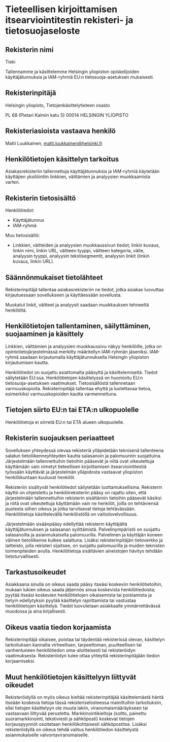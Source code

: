 # Tieteellisen kirjoittamisen itsearviointitestin rekisteri- ja tietosuojaseloste

## Rekisterin nimi

Tieki

Tallennamme ja käsittelemme Helsingin yliopiston opiskelijoiden käyttäjätunnuksia ja IAM-ryhmiä EU:n tietosuoja-asetuksen mukaisesti.

## Rekisterinpitäjä

Helsingin yliopisto, Tietojenkäsittelytieteen osasto

PL 68 (Pietari Kalmin katu 5)
00014 HELSINGIN YLIOPISTO

## Rekisteriasioista vastaava henkilö

Matti Luukkainen, matti.luukkainen@helsinki.fi

## Henkilötietojen käsittelyn tarkoitus

Asiakasrekisteriin tallennettuja käyttäjätunnuksia ja IAM-ryhmiä käytetään käyttäjien yksilöintiin linkkien, väittämien ja analyysien muokkaamista varten.

## Rekisterin tietosisältö

Henkilötiedot:

* Käyttäjätunnus
* IAM-ryhmä

Muu tietosisältö:

* Linkkien, väitteiden ja analyysien muokkaussivun tiedot; linkin kuvaus, linkin nimi, linkin URL, väitteen tyyppi, väitteen kategoria, väite, analyysin tyyppi, analyysin tekstisegmentit, analyysin linkit (linkin kuvaus, linkin URL).

## Säännönmukaiset tietolähteet

Rekisterinpitäjä tallentaa asiakasrekisteriin ne tiedot, jotka asiakas luovuttaa kirjautuessaan sovellukseen ja käyttäessään sovellusta.

Muokatut linkit, väitteet ja analyysit saadaan muokkauksen tehneeltä henkilöltä.

## Henkilötietojen tallentaminen, säilyttäminen, suojaaminen ja käsittely

Linkkien, väittämien ja analyysien muokkaussivu näkyy henkilöille, jotka on opintotietojärjestelmässä merkitty määritellyn IAM-ryhmän jäseniksi. IAM-ryhmä saadaan kirjautumalla käyttäjätunnuksella Helsingin yliopiston kirjautumisen kautta.

Henkilötiedot on suojattu asiattomalta pääsyltä ja käsittelemiseltä. Tiedot säilytetään EU:ssa. Henkilötietojen käsittelyssä on huomioitu EU:n tietosuoja-asetuksen vaatimukset. Tietosisällöstä tallennetaan varmuuskopioita. Rekisterinpitäjä tallentaa ehyttä ja luotettavaa tietoa, esimerkiksi varmuuskopioiden kautta varmennettuna.

## Tietojen siirto EU:n tai ETA:n ulkopuolelle

Henkilötietoja ei siirretä EU:n tai ETA alueen ulkopuolelle.

## Rekisterin suojauksen periaatteet

Sovelluksen yhteydessä olevaa rekisteriä ylläpidetään teknisenä tallenteena salatun tietoliikenneyhteyden kautta salasanoin ja palomuurein suojattuina.
Järjestelmään tallennettuihin tietoihin pääsevät ja niitä ovat oikeutettuja käyttämään vain nimetyt tieteellisen kirjoittamisen itsearviointitestiä työssään käyttävät ja järjestelmän ylläpidosta vastaavat yliopiston henkilökuntaan kuuluvat henkilöt.

Rekisteriin sisältyvät henkilötiedot säilytetään luottamuksellisina. Rekisterin käyttö on ohjeistettu ja henkilörekisteriin pääsy on rajattu siten, että järjestelmään tallennettuihin rekisterin sisältämiin tietoihin pääsevät käsiksi ja niitä ovat oikeutettuja käyttämään vain ne henkilöt, joilla on tehtäviensä puolesta siihen oikeus ja jotka tarvitsevat tietoja tehtävässään. Henkilötietoja käsittelevällä henkilöstöllä on vaitiolovelvollisuus.

Järjestelmään sisäänpääsy edellyttää rekisterin käyttäjältä käyttäjätunnuksen ja salasanan syöttämistä. Palvelinympäristö on suojattu salasanoilla ja asianmukaisella palomuurilla. Palvelimen ja käyttäjän koneen välinen tietoliikenne kulkee salattuna. Lisäksi rekisterinpitäjän tietoverkko ja laitteisto, jolla rekisteri sijaitsee, on suojattu palomuurilla ja muiden teknisten toimenpiteiden avulla. Henkilötietoja sisältävien aineistojen hävitys tehdään tietoturvallisesti.

## Tarkastusoikeudet

Asiakkaana sinulla on oikeus saada pääsy itseäsi koskeviin henkilötietoihin, mukaan lukien oikeus saada jäljennös sinua koskevista henkilötiedoista; pyytää itseäsi koskevien henkilötietojen oikaisemista tai poistamista ja tietyin edellytyksin pyytää käsittelyn rajoittamista tai vastustaa henkilötietojen käsittelyä. Tiedot luovutetaan asiakkaalle ymmärrettävässä muodossa ja aina kirjallisesti.

## Oikeus vaatia tiedon korjaamista

Rekisterinpitäjä oikaisee, poistaa tai täydentää rekisterissä olevan, käsittelyn tarkoituksen kannalta virheellisen, tarpeettoman, puutteellisen tai vanhentuneen henkilötiedon oma-aloitteisesti tai rekisteröidyn vaatimuksesta. Rekisteröidyn tulee ottaa yhteyttä rekisterinpitäjään tiedon korjaamiseksi.

## Muut henkilötietojen käsittelyyn liittyvät oikeudet

Rekisteröidyllä on myös oikeus kieltää rekisterinpitäjää käsittelemästä häntä itseään koskevia tietoja tässä rekisteriselosteessa mainittuihin tarkoituksiin, ellei tietojen käsittelyyn ole muuta lakiin, viranomaismääräykseen tai vastaavaan liittyvää perustetta. Markkinointikieltoja (soitto, painettu suoramarkkinointi, tekstiviesti ja sähköposti) koskevat tietojen korjauspyynnöt osoitetaan henkilökohtaisesti sähköpostitse. Lisäksi rekisteröidyllä on oikeus tehdä valitus henkilötiedon käsittelystä asianmukaiselle valvontaviranomaiselle.
